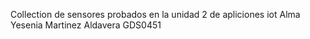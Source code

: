 Collection de sensores probados en la unidad 2 de apliciones iot 
Alma Yesenia Martinez Aldavera
GDS0451 
